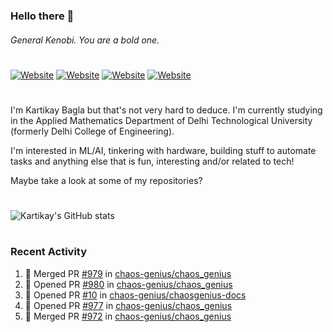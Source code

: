 ### Hello there 👋
###### General Kenobi. You are a bold one.

#
[![Website](https://img.shields.io/website?label=kartikaybagla.com&style=flat-square&url=https%3A%2F%2Fkartikaybagla.com)](https://kartikaybagla.com)
[![Website](https://img.shields.io/website?label=itwasthe.management&style=flat-square&url=https%3A%2F%2Fitwasthe.management)](https://itwasthe.management)
[![Website](https://img.shields.io/website?label=coordinate.bond&style=flat-square&url=https%3A%2F%2Fcoordinate.bond)](https://coordinate.bond)
[![Website](https://img.shields.io/website?label=glugg.in&style=flat-square&url=https%3A%2F%2Fglugg.in)](https://glugg.in)
#

I'm Kartikay Bagla but that's not very hard to deduce. I'm currently studying in the Applied Mathematics Department of Delhi Technological University (formerly Delhi College of Engineering).

I'm interested in ML/AI, tinkering with hardware, building stuff to automate tasks and anything else that is fun, interesting and/or related to tech!

Maybe take a look at some of my repositories?

#
![Kartikay's GitHub stats](https://github-readme-stats.vercel.app/api?username=kartikay-bagla&count_private=true&show_icons=true&theme=radical)
#


### Recent Activity
<!--START_SECTION:activity-->
1. 🎉 Merged PR [#979](https://github.com/chaos-genius/chaos_genius/pull/979) in [chaos-genius/chaos_genius](https://github.com/chaos-genius/chaos_genius)
2. 💪 Opened PR [#980](https://github.com/chaos-genius/chaos_genius/pull/980) in [chaos-genius/chaos_genius](https://github.com/chaos-genius/chaos_genius)
3. 💪 Opened PR [#10](https://github.com/chaos-genius/chaosgenius-docs/pull/10) in [chaos-genius/chaosgenius-docs](https://github.com/chaos-genius/chaosgenius-docs)
4. 💪 Opened PR [#977](https://github.com/chaos-genius/chaos_genius/pull/977) in [chaos-genius/chaos_genius](https://github.com/chaos-genius/chaos_genius)
5. 🎉 Merged PR [#972](https://github.com/chaos-genius/chaos_genius/pull/972) in [chaos-genius/chaos_genius](https://github.com/chaos-genius/chaos_genius)
<!--END_SECTION:activity-->